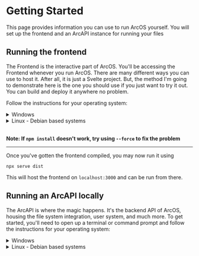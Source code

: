 # Getting Started

This page provides information you can use to run ArcOS yourself. You will set up the frontend and an ArcAPI instance for running your files

## Running the frontend

The Frontend is the interactive part of ArcOS. You'll be accessing the Frontend whenever you run ArcOS. There are many different ways you can use to host it. After all, it is just a Svelte project. But, the method I'm going to demonstrate here is the one you should use if you just want to try it out. You can build and deploy it anywhere no problem.

Follow the instructions for your operating system:

<details>

<summary>Windows</summary>

Prerequisites:

- NPM and NodeJS ([Download](https://nodejs.org/))
- Git ([Download](https://git-scm.com/))

Execute the following commands in order to run the frontend:

```batch
> git clone https://github.com/IzK-ArcOS/ArcOS-Frontend

> cd ArcOS-Frontend

> npm install 
> npm run build
```

</details>

<details>

<summary>Linux - Debian based systems</summary>

Install the prerequisites and update NodeJS using [n](https://www.npmjs.com/package/n):

```bash
$ sudo apt install -y git nodejs npm
$ sudo npm i -g n
$ sudo n latest
```

Execute the following commands in order to run the frontend:

```bash
$ git clone https://github.com/IzK-ArcOS/ArcOS-Frontend

$ cd ArcOS-Frontend

$ npm install
$ npm run build
```

</details>
<br>

**Note: If `npm install` doesn't work, try using `--force` to fix the problem**

---

<!-- Once those commands have been executed the frontend should be running on port `5173`. Open this port in your browser, and you'll be presented with the First Time Setup. Of course, in order to get the most out of your instance, you may want to get an ArcAPI running as well. -->

Once you've gotten the frontend compiled, you may now run it using
```
npx serve dist
```

This will host the frontend on `localhost:3000` and can be run from there.

## Running an ArcAPI locally

The ArcAPI is where the magic happens. It's the backend API of ArcOS, housing the file system integration, user system, and much more. To get started, you'll need to open up a terminal or command prompt and follow the instructions for your operating system:

<details>

<summary>Windows</summary>

First, install the prerequisites:

- NPM and NodeJS ([Download](https://nodejs.org/))
- Git ([Download](https://git-scm.com/))

Next, we'll clone the repository and start it for the first time:

```bat
> git clone https://github.com/IzK-ArcOS/ArcOS-API-v1

> cd ArcOS-API-v1
> npm install
> npm start
```

This will create the following items:

- `./fs`: This is where the user ArcFS instances are stored;
- `./db`: This is the database directory which houses everything from preferences to the Argon2 hashes;
- `./template`: This is the user template
- `./config.json`: This is the configuration file in which you can customize things like directory locations and the ArcAPI port.

</details>

<details>

<summary>Linux - Debian based systems</summary>

Install the prerequisites and update NodeJS using [n](https://www.npmjs.com/package/n):

```bash
$ sudo apt install -y git nodejs npm
$ sudo npm i -g n
$ sudo n latest
```

Next, we'll clone the repository and start it for the first time:

```bat
$ git clone https://github.com/IzK-ArcOS/ArcOS-API-v1

$ cd ArcOS-API-v1
$ npm install
$ npm start
```

This will create the following items:

- `./fs`: This is where the user ArcFS instances are stored;
- `./db`: This is the database directory which houses everything from preferences to the Argon2 hashes;
- `./template`: This is the user template
- `./config.json`: This is the configuration file in which you can customize things like directory locations and the ArcAPI port.

> ⚠️ **ArcAPI is developed on Windows.** Initial testing shows that it runs fine on Linux but we can't get guarantee that it will for you as well.

</details>
